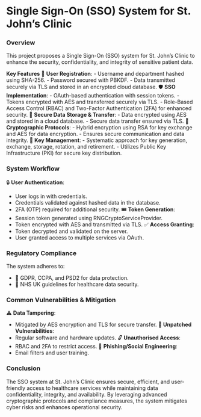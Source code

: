 # Single Sign-On (SSO) System for St. John’s Clinic

### Overview
This project proposes a Single Sign-On (SSO) system for St. John’s Clinic to enhance the security, confidentiality, and integrity of sensitive patient data.

**Key Features** 
 🔐 **User Registration**:
    - Username and department hashed using SHA-256.
    - Password secured with PBKDF.
    - Data transmitted securely via TLS and stored in an encrypted cloud database.
 🛡️ **SSO Implementation**:
    - OAuth-based authentication with session tokens.
    - Tokens encrypted with AES and transferred securely via TLS.
    - Role-Based Access Control (RBAC) and Two-Factor Authentication (2FA) for enhanced security.
 💾 **Secure Data Storage & Transfer**:
    - Data encrypted using AES and stored in a cloud database.
    - Secure data transfer ensured via TLS.
 🔑 **Cryptographic Protocols**:
    - Hybrid encryption using RSA for key exchange and AES for data encryption.
    - Ensures secure communication and data integrity.
 🔑 **Key Management**:
    - Systematic approach for key generation, exchange, storage, rotation, and retirement.
    - Utilizes Public Key Infrastructure (PKI) for secure key distribution.

### System Workflow
 🔒 **User Authentication**:
  - User logs in with credentials.
  - Credentials validated against hashed data in the database.
  - 2FA (OTP) required for additional security.
 🎟️ **Token Generation**:
  - Session token generated using RNGCryptoServiceProvider.
  - Token encrypted with AES and transmitted via TLS.
 ✅ **Access Granting**:
  - Token decrypted and validated on the server.
  - User granted access to multiple services via OAuth.

### Regulatory Compliance
The system adheres to:
- 📜 GDPR, CCPA, and PSD2 for data protection.
- 🏥 NHS UK guidelines for healthcare data security.

### Common Vulnerabilities & Mitigation
 ⚠️ **Data Tampering**:
  - Mitigated by AES encryption and TLS for secure transfer.
 🔄 **Unpatched Vulnerabilities**:
  - Regular software and hardware updates.
 🔓 **Unauthorised Access**:
  - RBAC and 2FA to restrict access.
 🛑 **Phishing/Social Engineering**:
  - Email filters and user training.

### Conclusion
The SSO system at St. John’s Clinic ensures secure, efficient, and user-friendly access to healthcare services while maintaining data confidentiality, integrity, and availability. By leveraging advanced cryptographic protocols and compliance measures, the system mitigates cyber risks and enhances operational security.
